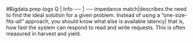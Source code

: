 #Bigdata prep-logs
Q | Info 
--- | ---
impedance match|describes the need to find the ideal solution for a given problem. Instead of using a “one-size-fits-all” approach, you should know what else is available
latency| that is, how fast the system can respond to read and write requests. This is often measured in harvest and yield.
